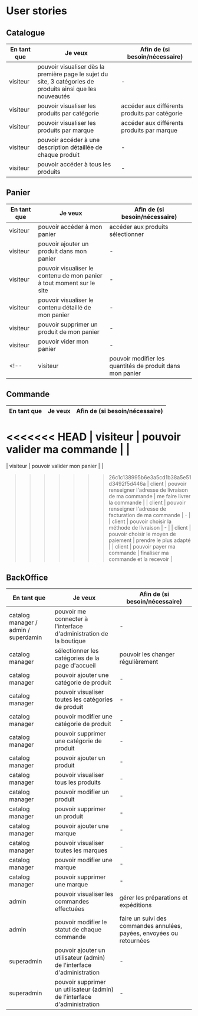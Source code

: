 # User stories

## Catalogue

| En tant que | Je veux | Afin de (si besoin/nécessaire) |
|--|--|--|
| visiteur | pouvoir visualiser dès la première page le sujet du site, 3 catégories de produits ainsi que les nouveautés | - |
| visiteur | pouvoir visualiser les produits par catégorie | accéder aux différents produits par catégorie |
| visiteur | pouvoir visualiser les produits par marque | accéder aux différents produits par marque |
| visiteur | pouvoir accéder à une description détaillée de chaque produit | - |
| visiteur | pouvoir accéder à tous les produits | - |

## Panier

| En tant que | Je veux | Afin de (si besoin/nécessaire) |
|--|--|--|
| visiteur | pouvoir accéder à mon panier | accéder aux produits sélectionner |
| visiteur | pouvoir ajouter un produit dans mon panier | - |
| visiteur | pouvoir visualiser le contenu de mon panier à tout moment sur le site | - |
| visiteur | pouvoir visualiser le contenu détaillé de mon panier | - |
| visiteur | pouvoir supprimer un produit de mon panier | - |
| visiteur | pouvoir vider mon panier | - |
<!-- | visiteur | pouvoir modifier les quantités de produit dans mon panier | - | -->

## Commande

| En tant que | Je veux | Afin de (si besoin/nécessaire) |
|--|--|--|
<<<<<<< HEAD
| visiteur | pouvoir valider ma commande | |
=======
| visiteur | pouvoir valider mon panier  | |
>>>>>>> 26c1c138995b6e3a5cd1b38a5e51d3492f5d446a
| client | pouvoir renseigner l'adresse de livraison de ma commande | me faire livrer la commande |
| client | pouvoir renseigner l'adresse de facturation de ma commande | - |
| client | pouvoir choisir la méthode de livraison | - |
| client | pouvoir choisir le moyen de paiement | prendre le plus adapté |
| client | pouvoir payer ma commande | finaliser ma commande et la recevoir |


## BackOffice

| En tant que | Je veux | Afin de (si besoin/nécessaire) |
|--|--|--|
| catalog manager / admin / superdamin | pouvoir me connecter à l'interface d'administration de la boutique | - |
| catalog manager | sélectionner les catégories de la page d'accueil | pouvoir les changer régulièrement |
| catalog manager | pouvoir ajouter une catégorie de produit | - |
| catalog manager | pouvoir visualiser toutes les catégories de produit | - |
| catalog manager | pouvoir modifier une catégorie de produit | - |
| catalog manager | pouvoir supprimer une catégorie de produit | - |
| catalog manager | pouvoir ajouter un produit | - |
| catalog manager | pouvoir visualiser tous les produits | - |
| catalog manager | pouvoir modifier un produit | - |
| catalog manager | pouvoir supprimer un produit | - |
| catalog manager | pouvoir ajouter une marque | - |
| catalog manager | pouvoir visualiser toutes les marques | - |
| catalog manager | pouvoir modifier une marque | - |
| catalog manager | pouvoir supprimer une marque | - |
| admin | pouvoir visualiser les commandes effectuées | gérer les préparations et expéditions |
| admin | pouvoir modifier le statut de chaque commande | faire un suivi des commandes annulées, payées, envoyées ou retournées |
| superadmin | pouvoir ajouter un utilisateur (admin) de l'interface d'administration | - |
| superadmin | pouvoir supprimer un utilisateur (admin) de l'interface d'administration | - |

